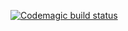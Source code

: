 [![Codemagic build status](https://api.codemagic.io/apps/63af149d507cac0cc6bd87a2/63af149d507cac0cc6bd87a1/status_badge.svg)](https://codemagic.io/apps/63af149d507cac0cc6bd87a2/63af149d507cac0cc6bd87a1/latest_build)